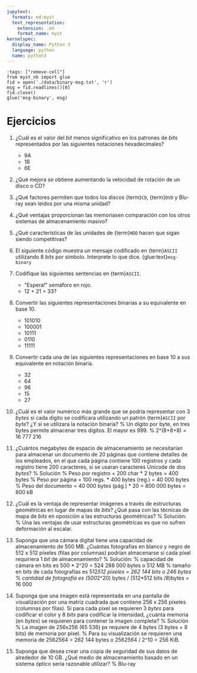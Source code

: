 ```yaml
---
jupytext:
  formats: md:myst
  text_representation:
    extension: .md
    format_name: myst
kernelspec:
  display_name: Python 3
  language: python
  name: python3
---
```


```{code-cell} ipython3
:tags: ["remove-cell"]
from myst_nb import glue
fid = open('./data/binary-msg.txt', 'r')
msg = fid.readlines()[0]
fid.close()
glue('msg-binary', msg)
```

# Ejercicios

1. ¿Cuál es el valor del _bit_ menos significativo en los patrones de _bits_ representados por las siguientes notaciones hexadecimales?
    - 9A
    - 1B
    - 6E

1. ¿Qué mejora se obtiene aumentando la velocidad de rotación de un disco o CD?

1. ¿Qué factores permiten que todos los discos {term}`CD`, {term}`DVD` y Blu-ray sean leídos por una misma unidad? 

1. ¿Qué ventajas proporcionan las memoriasen comparación con los otros sistemas de almacenamiento masivo?

1. ¿Qué características de las unidades de {term}`HDD` hacen que sigan siendo competitivas?

1. El siguiente código muestra un mensaje codificado en {term}`ASCII` utilizando 8 _bits_ por símbolo. Interprete lo que dice.
    {glue:text}`msg-binary`

1. Codifique las siguientes sentencias en {term}`ASCII`.
    - "Espera!" semáforo en rojo.
    - 12 + 21 = 33?

1. Convertir las siguientes representaciones binarias a su equivalente en base 10.
    - 101010
    - 100001
    - 10111
    - 0110  
    - 11111

1. Convertir cada una de las siguientes representaciones en base 10 a sus equivalente en notación binaria.
    - 32
    - 64
    - 96
    - 15
    - 27

1. ¿Cuál es el valor numérico más grande que se podría representar con 3 _bytes_ si cada dígito se codificara utilizando un patrón {term}`ASCII` por _byte_? ¿Y si se utilizara la notación binaria?
    % Un dígito por byte, en tres bytes permite almacenar tres dígitos. El mayor es 999.
    % 2^(8+8+8) = 16 777 216
1. ¿Cuántos megabytes de espacio de almacenamiento se necesitarían para almacenar un documento de 20 páginas que contiene detalles de los empleados, en el que cada página contiene 100 registros y cada registro tiene 200 caracteres, si se usaran caracteres Unicode de dos _bytes_?
    %  Solución
    %    Peso por registro = 200 char * 2 bytes = 400 bytes
    %    Peso por página = 100 regs. * 400 bytes (reg.) = 40 000 bytes
    %    Peso del documento = 40 000 bytes (pág.) * 20 = 800 000 bytes = 800 kB
1. ¿Cuál es la ventaja de representar imágenes a través de estructuras geométricas en lugar de mapas de _bits_? ¿Qué pasa con las técnicas de mapa de _bits_ en oposición a las estructuras geométricas?
    %  Solución:
    %    Una las ventajas de usar estructuras geométricas es que no sufren deformación al escalar.
1. Suponga que una cámara digital tiene una capacidad de almacenamiento de 500 MB. ¿Cuántas fotografías en blanco y negro de 512 x 512 píxeles (filas por columnas) podrían almacenarse si cada píxel requiriera 1 _bit_ de almacenamiento?
    % Solución:
    %   capacidad de cámara en bits es 500 * 2^20 = 524 288 000 bytes o 512 MB
    %   tamaño en bits de cada fotografías es 512*512 pixeles = 262 144 bits o 246 bytes
    %   cantidad de fotografía es (500*2^20) bytes / (512*512 bits /8)bytes = 16 000
1. Suponga que una imagen está representada en una pantalla de visualización por una matriz cuadrada que contiene 256 x 256 píxeles (columnas por filas). Si para cada píxel se requieren 3 _bytes_ para codificar el color y 8 _bits_ para codificar la intensidad, ¿cuánta memoria (en _bytes_) se requieren para contener la imagen completa?
    % Solución
    %   La imagen de 256x256 (65 536) px requiere de 4 bytes (3 bytes + 8 bits) de memoria por píxel.
    %   Para su visualización se requieren una memoria de 256*256*4 = 262 144 bytes o 256*256*4 / 2^10 = 256 KiB.
1. Suponga que desea crear una copia de seguridad de sus datos de alrededor de 10 GB. ¿Qué medio de almacenamiento basado en un sistema óptico sería razonable utilizar? 
    % Blu-ray  
